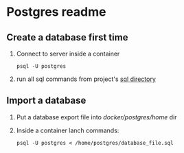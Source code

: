 # Postgres readme

## Create a database first time

1. Connect to server inside a container

    `psql -U postgres`

2. run all sql commands from project's [sql directory](./../../../sql/)

## Import a database

1. Put a database export file into *docker/postgres/home* dir

2. Inside a container lanch commands:

    `psql -U postgres < /home/postgres/database_file.sql`
